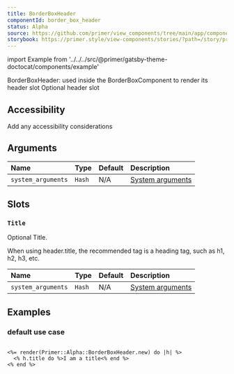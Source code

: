 ```yaml
---
title: BorderBoxHeader
componentId: border_box_header
status: Alpha
source: https://github.com/primer/view_components/tree/main/app/components/primer/alpha/border_box_header.rb
storybook: https://primer.style/view-components/stories/?path=/story/primer-alpha-border-box-header
---
```


import Example from '../../../src/@primer/gatsby-theme-doctocat/components/example'

<!-- Warning: AUTO-GENERATED file, do not edit. Add code comments to your Ruby instead <3 -->

BorderBoxHeader: used inside the BorderBoxComponent to render its header slot
Optional header slot

## Accessibility

Add any accessibility considerations

## Arguments

| Name | Type | Default | Description |
| :- | :- | :- | :- |
| `system_arguments` | `Hash` | N/A | [System arguments](/system-arguments) |

## Slots

### `Title`

Optional Title.

When using header.title, the recommended tag is a heading tag, such as h1, h2, h3, etc.

| Name | Type | Default | Description |
| :- | :- | :- | :- |
| `system_arguments` | `Hash` | N/A | [System arguments](/system-arguments) |

## Examples

### default use case

<Example src="<div data-view-component='true' class='Box-header'></div>" />

```erb

<%= render(Primer::Alpha::BorderBoxHeader.new) do |h| %>
  <% h.title do %>I am a title<% end %>
<% end %>
```
